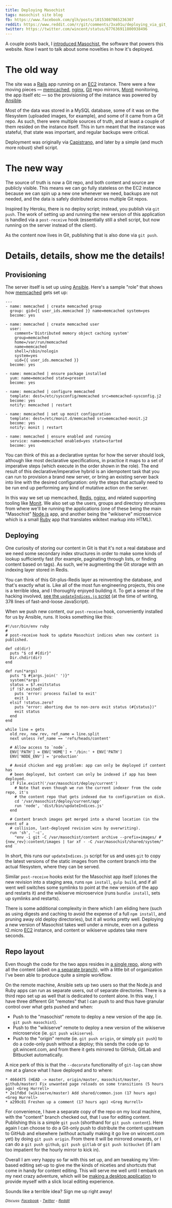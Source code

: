 ```yaml
---
title: Deploying Masochist
tags: masochist site blog
fb: https://www.facebook.com/glh/posts/10153087065236307
reddit: https://www.reddit.com/r/git/comments/3xa91u/deploying_via_git_push/
twitter: https://twitter.com/wincent/status/677636911800938496
---
```


A couple posts back, I [introduced Masochist](/blog/masochist), the software that powers this website. Now I want to talk about some novelties in how it's deployed.

# The old way

The site was a [Rails] app running on an [EC2] instance. There were a few moving pieces &mdash; [memcached], [nginx], [Git] repo mirrors, [Monit] monitoring, the app itself etc &mdash; so the provisioning of the instance was powered by [Ansible].

Most of the data was stored in a MySQL database, some of it was on the filesystem (uploaded images, for example), and some of it came from a Git repo. As such, there were multiple sources of truth, and at least a couple of them resided on the instance itself. This in turn meant that the instance was stateful, that state was important, and regular backups were critical.

Deployment was originally via [Capistrano], and later by a simple (and much more robust) shell script.

# The new way

The source of truth is now a Git repo, and both content and source are publicly visible. This means we can go fully stateless on the EC2 instance because we can spin up a new one whenever we need, backups are not needed, and the data is safely distributed across multiple Git repos.

Inspired by Heroku, there is no deploy script; instead, you publish via `git push`. The work of setting up and running the new version of this application is handled via a `post-receive` hook (essentially still a shell script, but now running on the server instead of the client).

As the content now lives in Git, publishing that is also done via `git push`.

# Details, details, show me the details!

## Provisioning

The server itself is set up using [Ansible]. Here's a sample "role" that shows how [memcached] gets set up:

```
---
- name: memcached | create memcached group
  group: gid={{ user_ids.memcached }} name=memcached system=yes
  become: yes

- name: memcached | create memcached user
  user:
    comment='Distributed memory object caching system'
    group=memcached
    home=/var/run/memcached
    name=memcached
    shell=/sbin/nologin
    system=yes
    uid={{ user_ids.memcached }}
  become: yes

- name: memcached | ensure package installed
  yum: name=memcached state=present
  become: yes

- name: memcached | configure memcached
  template: dest=/etc/sysconfig/memcached src=memcached-sysconfig.j2
  become: yes
  notify: memcached | restart

- name: memcached | set up monit configuration
  template: dest=/etc/monit.d/memcached src=memcached-monit.j2
  become: yes
  notify: monit | restart

- name: memcached | ensure enabled and running
  service: name=memcached enabled=yes state=started
  become: yes
```

You can think of this as a declarative syntax for how the server should look, although like most declarative specifications, in practice it maps to a set of imperative steps (which execute in the order shown in the role). The end result of this declarative/imperative hybrid is an idempotent task that you can run to provision a brand new server, or bring an existing server back into line with the desired configuration: only the steps that actually need to be run end up performing any kind of mutative action on the server.

In this way we set up memcached, [Redis], [nginx], and related supporting tooling like [Monit]. We also set up the users, groups and directory structures from where we'll be running the applications (one of these being the main "Masochist" [Node.js] app, and another being the "wikiserve" microservice which is a small [Ruby] app that translates wikitext markup into HTML).

## Deploying

One curiosity of storing our content in Git is that it's not a real database and we need some secondary index structures in order to make some kinds of lookup sufficiently fast (for example, paginating through lists, or finding content based on tags). As such, we're augmenting the Git storage with an indexing layer stored in Redis.

You can think of this Git-plus-Redis layer as reinventing the database, and that's exactly what is. Like all of the most fun engineering projects, this one is a terrible idea, and I thoroughly enjoyed building it. To get a sense of the hacking involved, [see the `updateIndices.js` script](https://github.com/wincent/masochist/blob/466d4751da4ea427a87e8f6560763d553a4cde66/app/src/bin/updateIndices.js) (at the time of writing, 378 lines of fast-and-loose JavaScript).

When we push new content, our `post-receive` hook, conveniently installed for us by Ansible, runs. It looks something like this:

```
#!/usr/bin/env ruby
#
# post-receive hook to update Masochist indices when new content is published.

def cd(dir)
  puts "$ cd #{dir}"
  Dir.chdir(dir)
end

def run(*args)
  puts "$ #{args.join(' ')}"
  system(*args)
  status = $?.exitstatus
  if !$?.exited?
    puts 'error: process failed to exit'
    exit 1
  elsif !status.zero?
    puts "error: aborting due to non-zero exit status (#{status})"
    exit status
  end
end

while line = gets
  old_rev, new_rev, ref_name = line.split
  next unless ref_name == 'refs/heads/content'

  # Allow access to `node`.
  ENV['PATH'] = ENV['HOME'] + '/bin:' + ENV['PATH']
  ENV['NODE_ENV'] = 'production'

  # Avoid chicken and egg problem: app can only be deployed if content has
  # been deployed, but content can only be indexed if app has been deployed.
  if File.exist?('/var/masochist/deploy/current')
    # Note that even though we run the current indexer from the code repo, it's
    # the content repo that gets indexed due to configuration on disk.
    cd '/var/masochist/deploy/current/app'
    run 'node', 'dist/bin/updateIndices.js'
  end

  # Content branch images get merged into a shared location (in the event of a
  # collision, last-deployed revision wins by overwriting).
  run 'sh', '-c',
    "env -i git -C /var/masochist/content archive --prefix=images/ #{new_rev}:content/images | tar xf - -C /var/masochist/shared/system/"
end
```

In short, this runs our `updateIndices.js` script for us and uses `git` to copy the latest versions of the static images from the content branch into the actual filesystem, where they can be served.

Similar `post-receive` hooks exist for the Masochist app itself (clones the new revision into a staging area, runs `npm install`, `gulp build`, and if all went well switches some symlinks to point at the new version of the app and restarts it) and the wikiserve microservice (runs `bundle install`, sets up symlinks and restarts).

There is some additional complexity in there which I am eliding here (such as using digests and caching to avoid the expense of a full `npm install`, and pruning away old deploy directories), but it all works pretty well. Deploying a new version of Masochist takes well under a minute, even on a gutless t2.micro [EC2] instance, and content or wikiserve updates take mere seconds.

## Repo layout

Even though the code for the two apps resides in [a single repo](https://github.com/wincent/masochist), along with all the content (albeit on [a separate branch](https://github.com/wincent/masochist/tree/content)), with a little bit of organization I've been able to produce quite a simple workflow.

On the remote machine, Ansible sets up two users so that the Node.js and Ruby apps can run as separate users, out of separate directories. There is a third repo set up as well that is dedicated to content alone. In this way, I have three different Git "remotes" that I can push to and thus have granular control over what gets pushed and when:

-   Push to the "masochist" remote to deploy a new version of the app (ie. `git push masochist`).
-   Push to the "wikiserve" remote to deploy a new version of the wikiserve microservice (ie. `git push wikiserve`).
-   Push to the "origin" remote (ie. `git push origin`, or simply `git push`) to do a code-only push without a deploy; this sends the code up to git.wincent.com, and from there it gets mirrored to GitHub, GitLab and Bitbucket automatically.

A nice perk of this is that the `--decorate` functionality of `git-log` can show me at a glance what I have deployed and to where:

```
* 466d475 (HEAD -> master, origin/master, masochist/master, github/master) Fix unwanted page reloads on some transitions (5 hours ago) <Greg Hurrell>
* 2e1fdbd (wikiserve/master) Add shared/common.json (17 hours ago) <Greg Hurrell>
* a299c81 Freshen up a comment (17 hours ago) <Greg Hurrell>
```

For convenience, I have a separate copy of the repo on my local machine, with the "content" branch checked out, that I use for editing content. Publishing this is a simple `git push` (shorthand for `git push content`). Here again I can choose to do a Git-only push to distribute the content upstream to GitHub and elsewhere (without actually making it go live on wincent.com yet) by doing `git push origin`. From there it will be mirrored onwards, or I can do a `git push github`, `git push gitlab` or `git push bitbucket` (if I am too impatient for the hourly mirror to kick in).

Overall I am very happy so far with this set up, and am tweaking my Vim-based editing set-up to give me the kinds of niceties and shortcuts that come in handy for content editing. This will serve me well until I embark on my next crazy adventure, which will be [making a desktop application](https://github.com/wincent/masochist/issues/35) to provide myself with a slick local editing experience.

Sounds like a terrible idea? Sign me up right away!

<small><em>Discuss: [Facebook](https://www.facebook.com/glh/posts/10153087065236307) - [Twitter](https://twitter.com/wincent/status/677636911800938496) - [Reddit](https://www.reddit.com/r/git/comments/3xa91u/deploying_via_git_push/)</em></small>

[ansible]: /wiki/Ansible
[capistrano]: /wiki/Capistrano
[ec2]: /wiki/EC2
[git]: /wiki/Git
[monit]: /wiki/Monit
[node.js]: /wiki/Node.js
[rails]: /wiki/Rails
[redis]: /wiki/Redis
[ruby]: /wiki/Ruby
[memcached]: /wiki/memcached
[nginx]: /wiki/nginx
